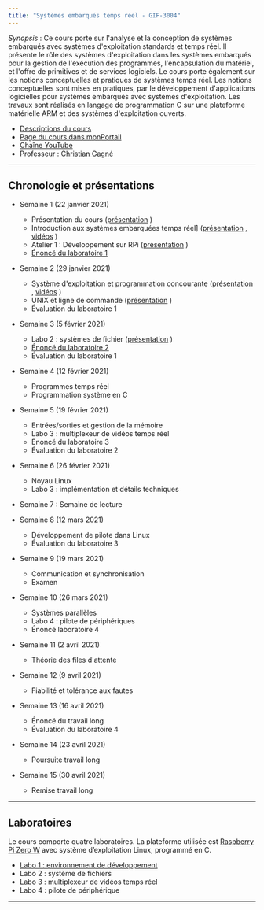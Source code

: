 ```yaml
---
title: "Systèmes embarqués temps réel - GIF-3004"
---
```



*Synopsis* : Ce cours porte sur l'analyse et la conception de systèmes embarqués avec systèmes d'exploitation standards et temps réel. Il présente le rôle des systèmes d'exploitation dans les systèmes embarqués pour la gestion de l'exécution des programmes, l'encapsulation du matériel, et l'offre de primitives et de services logiciels. Le cours porte également sur les notions conceptuelles et pratiques de systèmes temps réel. Les notions conceptuelles sont mises en pratiques, par le développement d'applications logicielles pour systèmes embarqués avec systèmes d'exploitation. Les travaux sont réalisés en langage de programmation C sur une plateforme matérielle ARM et des systèmes d'exploitation ouverts. 

* [Descriptions du cours](https://www.ulaval.ca/les-etudes/cours/repertoire/detailsCours/gif-3004-systemes-embarques-temps-reel.html)
* [Page du cours dans monPortail](https://sitescours.monportail.ulaval.ca/ena/site/accueil?idSite=126640)
* [Chaîne YouTube](https://www.youtube.com/channel/UC-pnx4aAkboqS1CDlGLOaWg)
* Professeur : [Christian Gagné](http://vision.gel.ulaval.ca/~cgagne)

---

## Chronologie et présentations ##

* Semaine 1 (22 janvier 2021)
  *  Présentation du cours ([présentation](https://drive.google.com/file/d/17s7SerQ8xX9boovthHV6gMkBpK3fNQlT/view?usp=sharing) <i class="fas fa-chalkboard"></i>)
  *  Introduction aux systèmes embarquées temps réel] ([présentation](https://drive.google.com/file/d/1JX92kF9rr1jN_DMrRtz09C8dV0mX0fEk/view?usp=sharing) <i class="fas fa-chalkboard"></i>, [vidéos](https://www.youtube.com/playlist?list=PL3BpMnXQbjKeCx6arOFl3hCfR_T7ZQOam) <i class="fab fa-youtube"></i>)
  * <i class="fas fa-hammer"></i> Atelier 1 : Développement sur RPi ([présentation](https://drive.google.com/file/d/1Mc6Y1LH1gBvIsP4-PFuartI-b5Bpcv0A/view?usp=sharing) <i class="fas fa-chalkboard"></i>)
  * <i class="fas fa-hammer"></i> [Énoncé du laboratoire 1](https://setr-ulaval.github.io/labo1-h21/)

* Semaine 2 (29 janvier 2021)
  * Système d'exploitation et programmation concourante ([présentation](https://drive.google.com/file/d/1perreumqVGZzoKt42M4kLPvQWwxdiPSt/view?usp=sharing) <i class="fas fa-chalkboard"></i>, [vidéos](https://www.youtube.com/playlist?list=PL3BpMnXQbjKcC1I1IU04HBUuFjW_MYRyF) <i class="fab fa-youtube"></i>)
  * <i class="fas fa-hammer"></i> UNIX et ligne de commande ([présentation](https://drive.google.com/file/d/1J7-38rUmZJUa8rx4NJRnvgFF6nI3uyVI/view?usp=sharing) <i class="fas fa-chalkboard"></i>)
  * <i class="fas fa-hammer"></i> Évaluation du laboratoire 1

* Semaine 3 (5 février 2021)
  * <i class="fas fa-hammer"></i> Labo 2 : systèmes de fichier ([présentation](https://drive.google.com/file/d/1p9P8RqUbPPNtei7BJ2smDNVwk7EJgt16/view?usp=sharing) <i class="fas fa-chalkboard"></i>)
  * <i class="fas fa-hammer"></i> [Énoncé du laboratoire 2](https://setr-ulaval.github.io/labo2-h21/)
  * <i class="fas fa-hammer"></i> Évaluation du laboratoire 1

* Semaine 4 (12 février 2021)
  * Programmes temps réel
  * <i class="fas fa-hammer"></i> Programmation système en C

* Semaine 5 (19 février 2021)
  * Entrées/sorties et gestion de la mémoire
  * <i class="fas fa-hammer"></i> Labo 3 : multiplexeur de vidéos temps réel
  * <i class="fas fa-hammer"></i> Énoncé du laboratoire 3
  * <i class="fas fa-hammer"></i> Évaluation du laboratoire 2

* Semaine 6 (26 février 2021)
  * Noyau Linux
  * <i class="fas fa-hammer"></i> Labo 3 : implémentation et détails techniques

* Semaine 7 : Semaine de lecture

* Semaine 8 (12 mars 2021)
  * Développement de pilote dans Linux
  * <i class="fas fa-hammer"></i> Évaluation du laboratoire 3

* Semaine 9 (19 mars 2021)
  * Communication et synchronisation
  * Examen

* Semaine 10 (26 mars 2021)
  * Systèmes parallèles
  * <i class="fas fa-hammer"></i> Labo 4 : pilote de périphériques
  * <i class="fas fa-hammer"></i> Énoncé laboratoire 4

* Semaine 11 (2 avril 2021)
  * Théorie des files d'attente

* Semaine 12 (9 avril 2021)
  * Fiabilité et tolérance aux fautes

* Semaine 13 (16 avril 2021)
  * Énoncé du travail long
  * <i class="fas fa-hammer"></i> Évaluation du laboratoire 4

* Semaine 14 (23 avril 2021)
  * Poursuite travail long

* Semaine 15 (30 avril 2021)
  * Remise travail long

---

## Laboratoires ##

Le cours comporte quatre laboratoires. La plateforme utilisée est [Raspberry Pi Zero W](https://www.raspberrypi.org/products/raspberry-pi-zero-w/) avec système d’exploitation Linux, programmé en C.

* [Labo 1 : environnement de développement](https://setr-ulaval.github.io/labo1-h21/)
* Labo 2 : système de fichiers
* Labo 3 : multiplexeur de vidéos temps réel
* Labo 4 : pilote de périphérique

---

